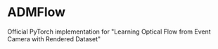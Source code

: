 # ADMFlow
Official PyTorch implementation for "Learning Optical Flow from Event Camera with Rendered Dataset"

